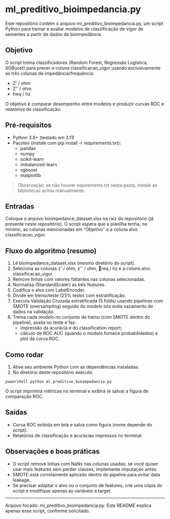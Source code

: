 ﻿# ml_preditivo_bioimpedancia.py

Este repositório contém o arquivo ml_preditivo_bioimpedancia.py, um script Python para treinar e avaliar modelos de classificação de vigor de sementes a partir de dados de bioimpedância.

## Objetivo
O script treina classificadores (Random Forest, Regressão Logística, XGBoost) para prever a coluna classificacao_vigor usando exclusivamente as três colunas de impedância/frequência:

- Z' / ohm
- Z'' / ohm
- freq / hz

O objetivo é comparar desempenho entre modelos e produzir curvas ROC e relatórios de classificação.

## Pré-requisitos
- Python 3.8+ (testado em 3.11)
- Pacotes (instale com pip install -r requirements.txt):
  - pandas
  - numpy
  - scikit-learn
  - imbalanced-learn
  - xgboost
  - matplotlib

> Observação: se não houver 
equirements.txt nesta pasta, instale as bibliotecas acima manualmente.

## Entradas
Coloque o arquivo bioimpedance_dataset.xlsx na raiz do repositório (já presente neste repositório). O script espera que a planilha tenha, no mínimo, as colunas mencionadas em "Objetivo" e a coluna alvo classificacao_vigor.

## Fluxo do algoritmo (resumo)
1. Lê bioimpedance_dataset.xlsx (mesmo diretório do script).
2. Seleciona as colunas z' / ohm, z'' / ohm, req / hz e a coluna alvo classificacao_vigor.
3. Remove linhas com valores faltantes nas colunas selecionadas.
4. Normaliza (StandardScaler) as três features.
5. Codifica o alvo com LabelEncoder.
6. Divide em treino/teste (25% teste) com estratificação.
7. Executa Validação Cruzada estratificada (5 folds) usando pipelines com SMOTE (oversampling) seguido do modelo  isto evita vazamento de dados na validação.
8. Treina cada modelo no conjunto de treino (com SMOTE dentro do pipeline), avalia no teste e faz:
   - impressão da acurácia e do classification report;
   - cálculo de ROC AUC (quando o modelo fornece probabilidades) e plot da curva ROC.

## Como rodar
1. Ative seu ambiente Python com as dependências instaladas.
2. No diretório deste repositório execute:

`powershell
python ml_preditivo_bioimpedancia.py
`

O script imprimirá métricas no terminal e exibirá (e salva) a figura de comparação ROC.

## Saídas
- Curva ROC exibida em tela e salva como figura (nome depende do script).
- Relatórios de classificação e acurácias impressos no terminal.

## Observações e boas práticas
- O script remove linhas com NaNs nas colunas usadas; se você quiser usar mais features sem perder classes, implemente imputação antes.
- SMOTE está corretamente aplicado dentro do pipeline para evitar data leakage.
- Se precisar adaptar o alvo ou o conjunto de features, crie uma cópia do script e modifique apenas as variáveis e target.

---

Arquivo focado: ml_preditivo_bioimpedancia.py. Este README explica apenas esse script, conforme solicitado.




